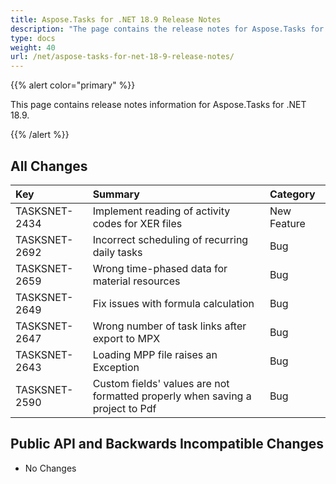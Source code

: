 ```yaml
---
title: Aspose.Tasks for .NET 18.9 Release Notes
description: "The page contains the release notes for Aspose.Tasks for .NET 18.9."
type: docs
weight: 40
url: /net/aspose-tasks-for-net-18-9-release-notes/
---
```


{{% alert color="primary" %}} 

This page contains release notes information for Aspose.Tasks for .NET 18.9.

{{% /alert %}} 
## **All Changes**

|**Key**|**Summary**|**Category**|
| :- | :- | :- |
|TASKSNET-2434|Implement reading of activity codes for XER files|New Feature|
|TASKSNET-2692|Incorrect scheduling of recurring daily tasks|Bug|
|TASKSNET-2659|Wrong time-phased data for material resources|Bug|
|TASKSNET-2649|Fix issues with formula calculation|Bug|
|TASKSNET-2647|Wrong number of task links after export to MPX|Bug|
|TASKSNET-2643|Loading MPP file raises an Exception|Bug|
|TASKSNET-2590|Custom fields' values are not formatted properly when saving a project to Pdf|Bug|
## **Public API and Backwards Incompatible Changes**
- No Changes
